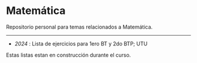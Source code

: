 # Matemática

Repositorio personal para temas relacionados a Matemática.

---

- *2024* : Lista de ejercicios para 1ero BT y 2do BTP; UTU


Estas listas estan en construcción durante el curso.


